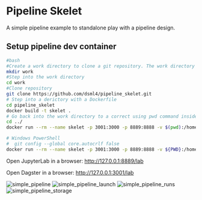 # Pipeline Skelet
A simple pipeline example to standalone play with a pipeline design.

## Setup pipeline dev container

```bash
#bash
#Create a work directory to clone a git repository. The work directory will be mounted to the container.   
mkdir work
#Step into the work directory
cd work
#Clone repository 
git clone https://github.com/dsml4/pipeline_skelet.git
# Step into a derictory with a Dockerfile 
cd pipeline_skelet
docker build -t skelet .
# Go back into the work directory to a correct using pwd command inside the next docker run instruction.
cd ../
docker run --rm --name skelet -p 3001:3000 -p 8889:8888 -v $(pwd):/home/jovyan/work -e DAGSTER_HOME=/home/jovyan/work/daghome skelet bash work/pipeline_skelet/start.sh
```
```bash
# Windows PowerShell
#  git config --global core.autocrlf false
docker run --rm --name skelet -p 3001:3000 -p 8889:8888 -v ${PWD}:/home/jovyan/work -e DAGSTER_HOME=/home/jovyan/work/daghome skelet bash work/pipeline_skelet/start.sh
```

Open JupyterLab in a browser: http://127.0.0.1:8889/lab

Open Dagster in a browser: http://127.0.0.1:3001/lab


![simple_pipeline](https://user-images.githubusercontent.com/1010096/225409512-3ba00968-ecc0-4c13-8e36-13a5606d385f.png)
![simple_pipeline_launch](https://user-images.githubusercontent.com/1010096/225409534-34c6ea26-f809-427a-ae12-5ed7a408b0e7.png)
![simple_pipeline_runs](https://user-images.githubusercontent.com/1010096/225409578-986b7f25-092d-4fe0-89d4-983cfbc0a95a.png)
![simple_pipeline_storage](https://user-images.githubusercontent.com/1010096/225410761-557bea3e-670e-4359-beb1-91b45bae1003.png)
